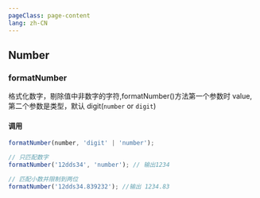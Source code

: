 ```yaml
---
pageClass: page-content
lang: zh-CN
---
```


## Number

### formatNumber

格式化数字，剔除值中非数字的字符,formatNumber()方法第一个参数时 value,第二个参数是类型，默认 digit(`number` or `digit`)

#### 调用

```js
formatNumber(number, 'digit' | 'number');
```

```js
// 只匹配数字
formatNumber('12dds34', 'number'); // 输出1234

// 匹配小数并限制到两位
formatNumber('12dds34.839232'); //输出 1234.83
```

